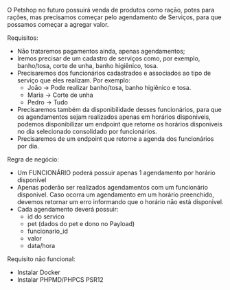 O Petshop no futuro possuirá venda de produtos como raçāo, potes para rações, mas precisamos começar pelo agendamento de Serviços, para que possamos começar a agregar valor.

Requisitos:
- Nāo trataremos pagamentos ainda, apenas agendamentos;
- Iremos precisar de um cadastro de serviços como, por exemplo, banho/tosa, corte de unha, banho higiênico, tosa.
- Precisaremos dos funcionários cadastrados e associados ao tipo de serviço que eles realizam. Por exemplo: 
    - Joāo -> Pode realizar banho/tosa, banho higiênico e tosa.
    - Maria -> Corte de unha
    - Pedro -> Tudo
- Precisaremos também da disponibilidade desses funcionários, para que os agendamentos sejam realizados apenas em horários disponiveis, podemos disponibilizar um endpoint que retorne os horários disponiveis no dia selecionado consolidado por funcionários.
- Precisaremos de um endpoint que retorne a agenda dos funcionários por dia.

Regra de negócio:

- Um FUNCIONÁRIO poderá possuir apenas 1 agendamento por horário disponível
- Apenas poderāo ser realizados agendamentos com um funcionário disponivel. Caso ocorra um agendamento em um horário preenchido, devemos retornar um erro informando que o horário nāo está disponivel.
- Cada agendamento deverá possuir:
	- id do servico
	- pet (dados do pet e dono no Payload)
	- funcionario_id
	- valor
	- data/hora
	
Requisito nāo funcional:
- Instalar Docker
- Instalar PHPMD/PHPCS PSR12